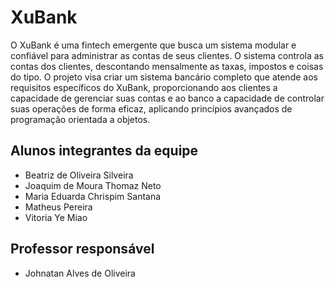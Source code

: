 # XuBank
O XuBank é uma fintech emergente que busca um sistema modular e confiável para administrar as contas de seus clientes. O sistema controla as contas dos clientes, descontando mensalmente as taxas, impostos e coisas do tipo. O projeto visa criar um sistema bancário completo que atende aos requisitos específicos do XuBank, proporcionando aos clientes a capacidade de gerenciar suas contas e ao banco a capacidade de controlar suas operações de forma eficaz, aplicando princípios avançados de programação orientada a objetos.

## Alunos integrantes da equipe

* Beatriz de Oliveira Silveira
* Joaquim de Moura Thomaz Neto
* Maria Eduarda Chrispim Santana
* Matheus Pereira
* Vitoria Ye Miao


## Professor responsável 

* Johnatan Alves de Oliveira

